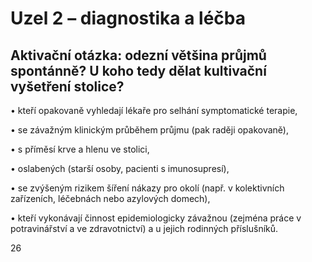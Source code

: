 # Uzel 2 – diagnostika a léčba

## Aktivační otázka: odezní většina průjmů spontánně? U koho tedy dělat kultivační vyšetření stolice?

• kteří opakovaně vyhledají lékaře pro selhání symptomatické terapie,

• se závažným klinickým průběhem průjmu (pak raději opakovaně),

• s příměsí krve a hlenu ve stolici,

• oslabených (starší osoby, pacienti s imunosupresí),

• se zvýšeným rizikem šíření nákazy pro okolí (např. v kolektivních zařízeních, léčebnách nebo azylových domech),

• kteří vykonávají činnost epidemiologicky závažnou (zejména práce v potravinářství a ve zdravotnictví)
a u jejich rodinných příslušníků.


<div class="w3-center">26</div>
